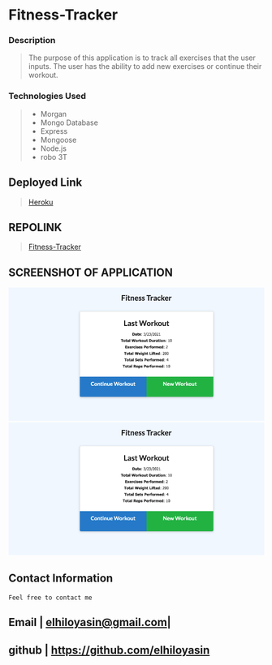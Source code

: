 # Fitness-Tracker



### Description
>The purpose of this application is to track all exercises that the user inputs. The user has the ability to add new exercises or continue their workout. 
### Technologies Used

>- Morgan
>- Mongo Database
>- Express
>- Mongoose
>- Node.js
>- robo 3T

## Deployed Link
>[Heroku](https://pacific-fjord-25851.herokuapp.com/?id=605a4796d15e3f0015ba19f9)

## REPOLINK  
>[Fitness-Tracker](https://github.com/elhiloyasin/workout-tracker)


## SCREENSHOT OF APPLICATION

![Last-Workout](images/lastworkout.png)
![Workout-Dashboard](images/lastworkout.png)



## Contact Information

```
Feel free to contact me
```
 >
  Email | elhiloyasin@gmail.com|
  ------------------------------ 
  github | https://github.com/elhiloyasin
  ------------------------------ 




